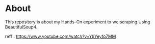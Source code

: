 # About
This repository is about my Hands-On experiment to we scraping Using BeautifulSoup4.

reff : https://www.youtube.com/watch?v=YIiYeyfo7MM
